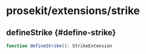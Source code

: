 # prosekit/extensions/strike

## defineStrike {#define-strike}

```ts
function defineStrike(): StrikeExtension
```
